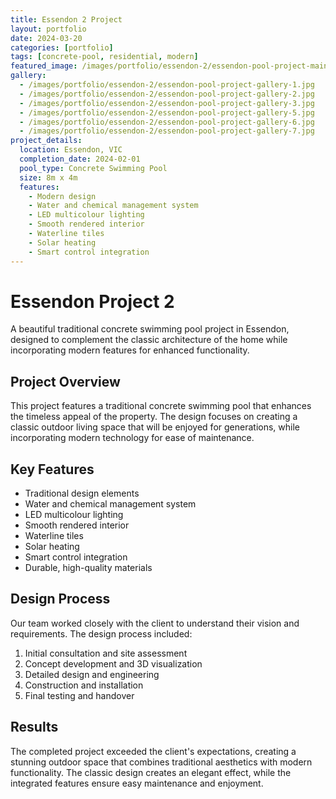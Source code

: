 ```yaml
---
title: Essendon 2 Project
layout: portfolio
date: 2024-03-20
categories: [portfolio]
tags: [concrete-pool, residential, modern]
featured_image: /images/portfolio/essendon-2/essendon-pool-project-main.jpg
gallery:
  - /images/portfolio/essendon-2/essendon-pool-project-gallery-1.jpg
  - /images/portfolio/essendon-2/essendon-pool-project-gallery-2.jpg
  - /images/portfolio/essendon-2/essendon-pool-project-gallery-3.jpg
  - /images/portfolio/essendon-2/essendon-pool-project-gallery-5.jpg
  - /images/portfolio/essendon-2/essendon-pool-project-gallery-6.jpg
  - /images/portfolio/essendon-2/essendon-pool-project-gallery-7.jpg
project_details:
  location: Essendon, VIC
  completion_date: 2024-02-01
  pool_type: Concrete Swimming Pool
  size: 8m x 4m
  features:
    - Modern design
    - Water and chemical management system
    - LED multicolour lighting
    - Smooth rendered interior
    - Waterline tiles
    - Solar heating
    - Smart control integration
---
```


# Essendon Project 2

A beautiful traditional concrete swimming pool project in Essendon, designed to complement the classic architecture of the home while incorporating modern features for enhanced functionality.

## Project Overview

This project features a traditional concrete swimming pool that enhances the timeless appeal of the property. The design focuses on creating a classic outdoor living space that will be enjoyed for generations, while incorporating modern technology for ease of maintenance.

## Key Features

- Traditional design elements
- Water and chemical management system
- LED multicolour lighting
- Smooth rendered interior
- Waterline tiles
- Solar heating
- Smart control integration
- Durable, high-quality materials

## Design Process

Our team worked closely with the client to understand their vision and requirements. The design process included:

1. Initial consultation and site assessment
2. Concept development and 3D visualization
3. Detailed design and engineering
4. Construction and installation
5. Final testing and handover

## Results

The completed project exceeded the client's expectations, creating a stunning outdoor space that combines traditional aesthetics with modern functionality. The classic design creates an elegant effect, while the integrated features ensure easy maintenance and enjoyment.
